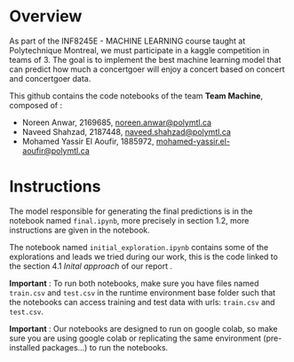 # Overview 
As part of the INF8245E - MACHINE LEARNING course taught at Polytechnique Montreal, we
must participate in a kaggle competition in teams of 3. The goal is to implement the best machine
learning model that can predict how much a concertgoer will enjoy a concert based on concert and
concertgoer data. 

This github contains the code notebooks of the team **Team Machine**, composed of :
* Noreen Anwar, 2169685, noreen.anwar@polymtl.ca
* Naveed Shahzad, 2187448, naveed.shahzad@polymtl.ca
* Mohamed Yassir El Aoufir, 1885972, mohamed-yassir.el-aoufir@polymtl.ca

# Instructions 
The model responsible for generating the final predictions is in the notebook named ```final.ipynb```, more precisely in section 1.2, more instructions are given in the notebook. 

The notebook named ```initial_exploration.ipynb``` contains some of the explorations and leads we tried during our work, this is the code linked to the section 4.1 *Inital approach* of our report .

**Important** : To run both notebooks, make sure you have files named ```train.csv``` and ```test.csv``` in the runtime environment base folder such that the notebooks can access training and test data with urls: ```train.csv``` and ```test.csv```.

**Important** : Our notebooks are designed to run on google colab, so make sure you are using google colab or replicating the same environment (pre-installed packages...) to run the notebooks.




